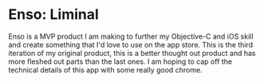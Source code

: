 # Enso: Liminal
Enso is a MVP product I am making to further my Objective-C and iOS skill and create something that I'd love to use on the app store.
This is the third iteration of my original product, this is a better thought out product and has more fleshed out parts than the last ones.
I am hoping to cap off the technical details of this app with some really good chrome.
